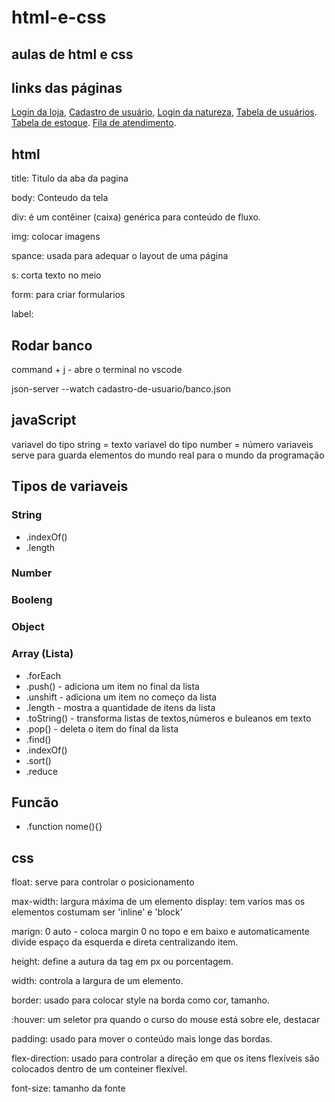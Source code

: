 # html-e-css

## aulas de html e css

  ## links das páginas
  [Login da loja](https://isabeledelimaoliveira.github.io/aulas/),
  [Cadastro de usuário](https://isabeledelimaoliveira.github.io/aulas/cadastro-de-usuario/),
  [Login da natureza](https://isabeledelimaoliveira.github.io/aulas/login-natureza/),
  [Tabela de usuários](https://isabeledelimaoliveira.github.io/aulas/tabela-usuarios/).
  [Tabela de estoque](https://isabeledelimaoliveira.github.io/aulas/tabela-estoque-de-produtos/).
  [Fila de atendimento](https://isabeledelimaoliveira.github.io/aulas/fila-de-atendimento/).

## html

title: Titulo da aba da pagina

body: Conteudo da tela

div: é um contêiner (caixa) genérica para conteúdo de fluxo.

img: colocar imagens

spance: usada para adequar o layout de uma página

s: corta texto no meio

form: para criar formularios

label:

   

## Rodar banco

command + j - abre o terminal no vscode

json-server --watch cadastro-de-usuario/banco.json

## javaScript
variavel do tipo string = texto
variavel do tipo number = número
variaveis serve para guarda elementos do mundo real para o mundo da programação

## Tipos de variaveis
### String
* .indexOf()
* .length
### Number
### Booleng
### Object
### Array (Lista)
* .forEach 
* .push() - adiciona um item no final da lista 
* .unshift - adiciona um item no começo da lista
* .length - mostra a quantidade de itens da lista
* .toString() - transforma listas de textos,números e buleanos em texto
* .pop() - deleta o item do final da lista
* .find()
* .indexOf()
* .sort()
* .reduce

## Funcão
* .function nome(){}
  
## css

float: serve para controlar o posicionamento

max-width: largura máxima de um elemento
display: tem varios mas os elementos costumam ser 'inline' e 'block'

  

marign: 0 auto - coloca margin 0 no topo e em baixo e automaticamente divide espaço da esquerda e direta centralizando item.

  

height: define a autura da tag em px ou porcentagem.

width: controla a largura de um elemento.

  

border: usado para colocar style na borda como cor, tamanho.

  

:houver: um seletor pra quando o curso do mouse está sobre ele, destacar

  

padding: usado para mover o conteúdo mais longe das bordas.

  

flex-direction: usado para controlar a direção em que os itens flexíveis são colocados dentro de um conteiner flexível.

  

font-size: tamanho da fonte